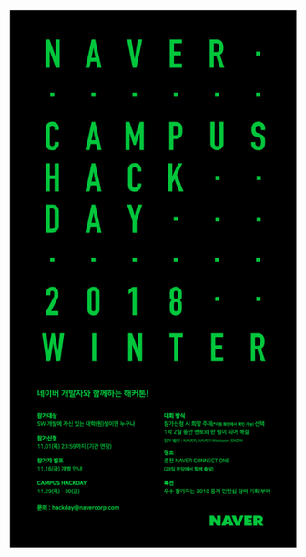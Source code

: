 <a href="https://recruit.navercorp.com/naver/job/detail/developer?annoId=20000984&classId=&jobId=&entTypeCd=004&searchTxt=" target="_blank"><img src="/web.png"></a>
